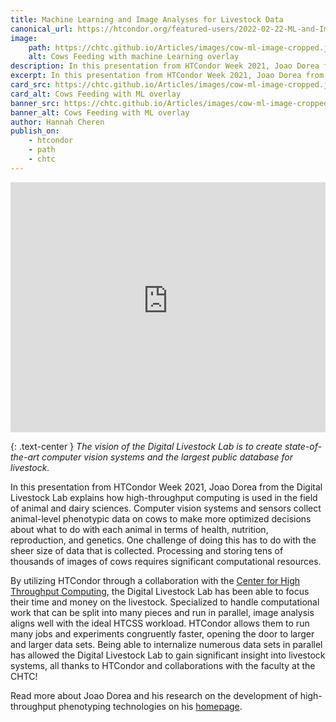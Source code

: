 ```yaml
---
title: Machine Learning and Image Analyses for Livestock Data
canonical_url: https://htcondor.org/featured-users/2022-02-22-ML-and-Image-Analyses-for-Livestock-Data.html
image:
    path: https://chtc.github.io/Articles/images/cow-ml-image-cropped.jpg
    alt: Cows Feeding with machine Learning overlay
description: In this presentation from HTCondor Week 2021, Joao Dorea from the Digital Livestock Lab explains how high-throughput computing is used in the field of animal and dairy sciences.
excerpt: In this presentation from HTCondor Week 2021, Joao Dorea from the Digital Livestock Lab explains how high-throughput computing is used in the field of animal and dairy sciences.
card_src: https://chtc.github.io/Articles/images/cow-ml-image-cropped.jpg
card_alt: Cows Feeding with ML overlay
banner_src: https://chtc.github.io/Articles/images/cow-ml-image-cropped-banner.jpg
banner_alt: Cows Feeding with ML overlay
author: Hannah Cheren
publish_on:
    - htcondor
    - path
    - chtc
--- 
```


<iframe class="pb-3" width="100%" height="400px" src="https://www.youtube-nocookie.com/embed/1VfK1lkcGbk" title="YouTube video player" frameborder="0" allow="accelerometer; autoplay; clipboard-write; encrypted-media; gyroscope; picture-in-picture" allowfullscreen></iframe>

{: .text-center }
_The vision of the Digital Livestock Lab is to create state-of-the-art
computer vision systems and the largest public database for livestock._

In this presentation from HTCondor Week 2021, Joao Dorea from the 
Digital Livestock Lab explains how
high-throughput computing is used in the field of animal and dairy 
sciences. Computer vision systems and sensors collect 
animal-level phenotypic data on cows to make more optimized decisions
about what to do with each animal in terms of health, nutrition, 
reproduction, and genetics. One challenge of doing this has to do
with the sheer size of data that is collected. Processing and 
storing tens of thousands of images of cows requires significant 
computational resources.

By utilizing HTCondor through a collaboration with the [Center for High Throughput Computing](https://chtc.cs.wisc.edu/), the Digital 
Livestock Lab has been able to focus their time and money on the livestock. 
Specialized to handle computational work that can be split into many pieces
and run in parallel, image analysis aligns well with the ideal HTCSS workload.
HTCondor allows them to run many jobs 
and experiments congruently faster, opening the door to larger and larger data sets. 
Being able to internalize numerous data sets in parallel has allowed the Digital Livestock Lab 
to gain significant insight into livestock systems, all thanks to HTCondor 
and collaborations with the faculty at the CHTC!

Read more about Joao Dorea and his research on the development of 
high-throughput phenotyping technologies on his 
[homepage](https://andysci.wisc.edu/directory/joao-ricardo-reboucas-dorea/).
